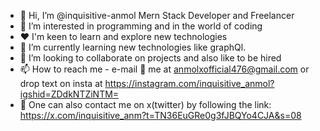 - 👋 Hi, I’m @inquisitive-anmol Mern Stack Developer and Freelancer
- 👀 I’m interested in programming and in the world of coding
- ❤️ I'm keen to learn and explore new technologies
- 🌱 I’m currently learning new technologies like graphQl.
- 💞️ I’m looking to collaborate on projects and also like to be hired 
- 📫 How to reach me - e-mail 📨 me at anmolxofficial476@gmail.com or drop text on insta at https://instagram.com/inquisitive_anmol?igshid=ZDdkNTZiNTM=
- 👀 One can also contact me on x(twitter) by following the link: https://x.com/inquisitive_anm?t=TN36EuGRe0g3fJBQYo4CJA&s=08

<!---
inquisitive-anmol/inquisitive-anmol is a ✨ special ✨ repository because its `README.md` (this file) appears on your GitHub profile.
You can click the Preview link to take a look at your changes.
--->
